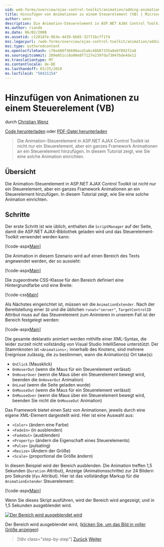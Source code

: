 ```yaml
---
uid: web-forms/overview/ajax-control-toolkit/animation/adding-animation-to-a-control-vb
title: Hinzufügen von Animationen zu einem Steuerelement (VB) | Microsoft-Dokumentation
author: wenz
description: Die Animation-Steuerelement in ASP.NET AJAX Control Toolkit ist nicht nur ein Steuerelement, aber ein ganzes Framework Animationen an ein Steuerelement hinzufügen. Dieses Tutorial zeigt, wie...
ms.author: riande
ms.date: 06/02/2008
ms.assetid: c120187e-963e-4439-bb85-32771bc7f1f4
msc.legacyurl: /web-forms/overview/ajax-control-toolkit/animation/adding-animation-to-a-control-vb
msc.type: authoredcontent
ms.openlocfilehash: c76e488f36690acd1a6c48b87335a8e6f892f2a8
ms.sourcegitcommit: 289e051cc8a90e8f7127e239fda73047bde4de12
ms.translationtype: MT
ms.contentlocale: de-DE
ms.lasthandoff: 03/25/2019
ms.locfileid: "58421154"
---
```

<a name="adding-animation-to-a-control-vb"></a>Hinzufügen von Animationen zu einem Steuerelement (VB)
====================
durch [Christian Wenz](https://github.com/wenz)

[Code herunterladen](http://download.microsoft.com/download/f/9/a/f9a26acd-8df4-4484-8a18-199e4598f411/Animation1.vb.zip) oder [PDF-Datei herunterladen](http://download.microsoft.com/download/6/7/1/6718d452-ff89-4d3f-a90e-c74ec2d636a3/animation1VB.pdf)

> Die Animation-Steuerelement in ASP.NET AJAX Control Toolkit ist nicht nur ein Steuerelement, aber ein ganzes Framework Animationen an ein Steuerelement hinzufügen. In diesem Tutorial zeigt, wie Sie eine solche Animation einrichten.


## <a name="overview"></a>Übersicht

Die Animation-Steuerelement in ASP.NET AJAX Control Toolkit ist nicht nur ein Steuerelement, aber ein ganzes Framework Animationen an ein Steuerelement hinzufügen. In diesem Tutorial zeigt, wie Sie eine solche Animation einrichten.

## <a name="steps"></a>Schritte

Der erste Schritt ist wie üblich, enthalten die `ScriptManager` auf der Seite, damit die ASP.NET AJAX-Bibliothek geladen wird und das Steuerelement-Toolkit verwendet werden kann:

[!code-aspx[Main](adding-animation-to-a-control-vb/samples/sample1.aspx)]

Die Animation in diesem Szenario wird auf einen Bereich des Texts angewendet werden, der so aussieht:

[!code-aspx[Main](adding-animation-to-a-control-vb/samples/sample2.aspx)]

Die zugeordnete CSS-Klasse für den Bereich definiert eine Hintergrundfarbe und eine Breite:

[!code-css[Main](adding-animation-to-a-control-vb/samples/sample3.css)]

Als Nächstes eingerichtet ist, müssen wir die `AnimationExtender`. Nach der Bereitstellung einer `ID` und die üblichen `runat="server"`, `TargetControlID` Attribut muss auf das Steuerelement zum Animieren in unserem Fall ist der Bereich festgelegt werden:

[!code-aspx[Main](adding-animation-to-a-control-vb/samples/sample4.aspx)]

Die gesamte deklarativ animiert werden mithilfe einer XML-Syntax, die leider zurzeit nicht vollständig von Visual Studio IntelliSense unterstützt. Der Stammknoten ist `<Animations>;` innerhalb des Knotens, sind mehrere Ereignisse zulässig, die zu bestimmen, wann die Animation(s) Ort take(s):

- `OnClick` (Mausklick)
- `OnHoverOut` (wenn die Maus für ein Steuerelement verlässt)
- `OnHoverOver` (wenn die Maus über ein Steuerelement bewegt wird, beenden die `OnHoverOut` Animation)
- `OnLoad` (wenn die Seite geladen wurde)
- `OnMouseOut` (wenn die Maus für ein Steuerelement verlässt)
- `OnMouseOver` (wenn die Maus über ein Steuerelement bewegt wird, beenden Sie nicht die `OnMouseOut` Animation)

Das Framework bietet einen Satz von Animationen, jeweils durch eine eigene XML-Element dargestellt wird. Hier ist eine Auswahl aus:

- `<Color>` (ändern eine Farbe)
- `<FadeIn>` (in ausblenden)
- `<FadeOut>` (ausblenden)
- `<Property>` (ändern die Eigenschaft eines Steuerelements)
- `<Pulse>` (pulsating)
- `<Resize>` (Ändern der Größe)
- `<Scale>` (proportional die Größe ändern)

In diesem Beispiel wird der Bereich ausblenden. Die Animation treffen 1,5 Sekunden (`Duration` Attribut), Anzeige (Animationsschritte) zur 24 Bildern pro Sekunde (`Fps` Attribut). Hier ist das vollständige Markup für die `AnimationExtender` Steuerelement:

[!code-aspx[Main](adding-animation-to-a-control-vb/samples/sample5.aspx)]

Wenn Sie dieses Skript ausführen, wird der Bereich wird angezeigt, und in 1,5 Sekunden ausgeblendet wird.


[![Der Bereich wird ausgeblendet wird](adding-animation-to-a-control-vb/_static/image2.png)](adding-animation-to-a-control-vb/_static/image1.png)

Der Bereich wird ausgeblendet wird, ([klicken Sie, um das Bild in voller Größe anzeigen](adding-animation-to-a-control-vb/_static/image3.png))

> [!div class="step-by-step"]
> [Zurück](dynamically-controlling-updatepanel-animations-cs.md)
> [Weiter](executing-several-animations-at-the-same-time-vb.md)
